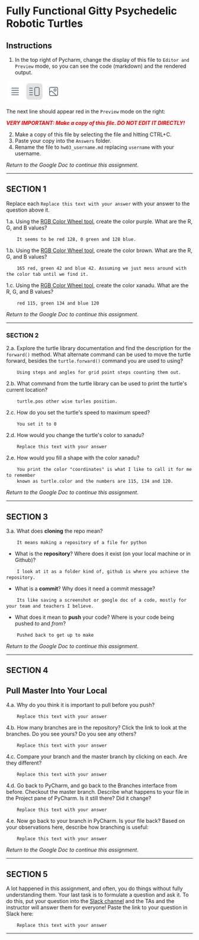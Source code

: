 # Fully Functional Gitty Psychedelic Robotic Turtles

## Instructions

1. In the top right of Pycharm, change the display of this file to 
   `Editor and Preview` mode, so you can see the code (markdown) and the rendered output. 

![Screenshot of "Editor and Preview" mode](split_mode_markdown.png)

The next line should appear red in the `Preview` mode on the right:

**_<span style="color:red">
    VERY IMPORTANT: Make a copy of this file. DO NOT EDIT IT DIRECTLY!
</span>_**

2. Make a copy of this file by selecting the file and hitting CTRL+C. 
3. Paste your copy into the `Answers` folder.
4. Rename the file to `hw03_username.md` replacing `username` with your username.

_Return to the Google Doc to continue this assignment._

---

## SECTION 1

Replace each `Replace this text with your answer` with your answer to the question above it.

1.a. Using the [RGB Color Wheel tool](https://colorspire.com/rgb-color-wheel/), create the color purple. 
     What are the R, G, and B values?

```
    It seems to be red 128, 0 green and 128 blue.
```

1.b. Using the [RGB Color Wheel tool](https://colorspire.com/rgb-color-wheel/), create the color brown. 
     What are the R, G, and B values? 

```
    165 red, green 42 and blue 42. Assuming we just mess around with the color tab until we find it. 
```

1.c. Using the [RGB Color Wheel tool](https://colorspire.com/rgb-color-wheel/), create the color xanadu. 
     What are the R, G, and B values?

```
    red 115, green 134 and blue 120
```

_Return to the Google Doc to continue this assignment._

---

### SECTION 2

2.a. Explore the turtle library documentation and find the description for the 
     `forward()` method. What alternate command can be used to move the turtle forward, 
     besides the `turtle.forward()` command you are used to using?

```
    Using steps and angles for grid point steps counting them out. 
```

2.b. What command from the turtle library can be used to print the turtle's current 
   location?
   
```
    turtle.pos other wise turles position.
```

2.c. How do you set the turtle's speed to maximum speed?
   
```
    You set it to 0 
```

2.d. How would you change the turtle's color to xanadu? 

```
    Replace this text with your answer
```

2.e. How would you fill a shape with the color xanadu?

```
    You print the color "coordinates" is what I like to call it for me to remember
    known as turtle.color and the numbers are 115, 134 and 120.
```

_Return to the Google Doc to continue this assignment._

---

## SECTION 3

3.a. What does **cloning** the repo mean?

```
    It means making a repository of a file for python
```


- What is the **repository**? Where does it exist (on your local machine or in Github)?

```
    I look at it as a folder kind of, github is where you achieve the repository.
```


- What is a **commit**? Why does it need a commit message?

```
    Its like saving a screenshot or google doc of a code, mostly for your team and teachers I believe. 
```


- What does it mean to **push** your code? Where is your code being pushed _to_ and _from_?

```
    Pushed back to get up to make 
```

_Return to the Google Doc to continue this assignment._

---

## SECTION 4

## Pull Master Into Your Local

4.a. Why do you think it is important to pull before you push?

```
    Replace this text with your answer
```

4.b. How many branches are in the repository?
     Click the link to look at the branches. Do you see yours? Do you see any others? 

```
    Replace this text with your answer
```


4.c. Compare your branch and the master branch by clicking on each. Are they different?

```
    Replace this text with your answer
```


4.d. Go back to PyCharm, and go back to the Branches interface from before. Checkout the 
     master branch. Describe what happens to your file in the Project pane of PyCharm. Is it still 
     there? Did it change?

```
    Replace this text with your answer
```


4.e. Now go back to your branch in PyCharm. Is your file back? Based on your observations
     here, describe how branching is useful:

```
    Replace this text with your answer
```

_Return to the Google Doc to continue this assignment._

---

## SECTION 5

A lot happened in this assignment, and often, you do things without fully understanding them. Your last task is to 
formulate a question and ask it. To do this, put your question into the [Slack channel](https://bereacs.slack.com/archives/C3QACGH8R) and the TAs and the 
instructor will answer them for everyone! Paste the link to your question in Slack here:

```
    Replace this text with your answer
```

---